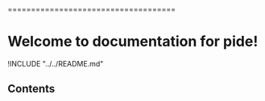 ====================================

# Welcome to documentation for pide!

!INCLUDE "../../README.md"

## Contents


